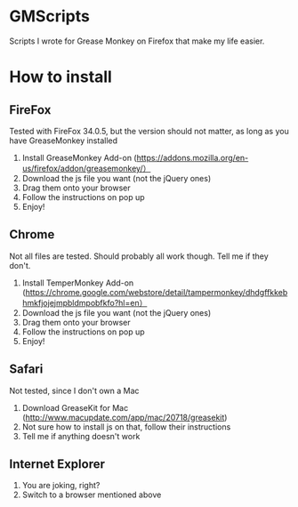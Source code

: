 GMScripts
=========

Scripts I wrote for Grease Monkey on Firefox that make my life easier.


How to install
=========
FireFox
---------
Tested with FireFox 34.0.5, but the version should not matter, as long as you have GreaseMonkey installed

1. Install GreaseMonkey Add-on (https://addons.mozilla.org/en-us/firefox/addon/greasemonkey/）
2. Download the js file you want (not the jQuery ones)
3. Drag them onto your browser
4. Follow the instructions on pop up
5. Enjoy!

Chrome 
---------
Not all files are tested. Should probably all work though. Tell me if they don't.

1. Install TemperMonkey Add-on (https://chrome.google.com/webstore/detail/tampermonkey/dhdgffkkebhmkfjojejmpbldmpobfkfo?hl=en）
2. Download the js file you want (not the jQuery ones)
3. Drag them onto your browser
4. Follow the instructions on pop up
5. Enjoy!

Safari
--------
Not tested, since I don't own a Mac

1. Download GreaseKit for Mac (http://www.macupdate.com/app/mac/20718/greasekit)
2. Not sure how to install js on that, follow their instructions
3. Tell me if anything doesn't work


Internet Explorer
--------
1. You are joking, right?
2. Switch to a browser mentioned above

